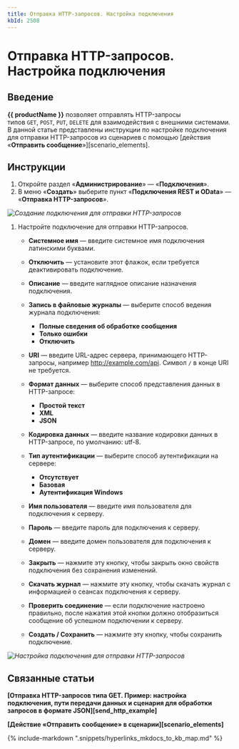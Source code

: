 ```yaml
---
title: Отправка HTTP-запросов. Настройка подключения
kbId: 2508
---
```


# Отправка HTTP-запросов. Настройка подключения

## Введение

**{{ productName }}** позволяет отправлять HTTP-запросы типов `GET`, `POST`, `PUT`, `DELETE` для взаимодействия с внешними системами. В данной статье представлены инструкции по настройке подключения для отправки HTTP-запросов из сценариев с помощью [действия «**Отправить сообщение**»][scenario_elements].

## Инструкции

1. Откройте раздел «**Администрирование**» — «**Подключения**».
2. В меню «**Создать**» выберите пункт «**Подключения REST и OData**» — «**Отправка HTTP-запросов**».

_![Создание подключения для отправки HTTP-запросов](https://kb.comindware.ru/assets/send_http_connection_create.png)_

1. Настройте подключение для отправки HTTP-запросов.

    - **Системное имя** — введите системное имя подключения латинскими буквами.
    - **Отключить** — установите этот флажок, если требуется деактивировать подключение.
    - **Описание** — введите наглядное описание назначения подключения.
    - **Запись в файловые журналы** — выберите способ ведения журнала подключения:
    
    
        - **Полные сведения об обработке сообщения**
        - **Только ошибки**
        - **Отключить**
    - **URI** — введите URL-адрес сервера, принимающего HTTP-запросы, например http://example.com/api. Символ `/` в конце URI не требуется.
    - **Формат данных** — выберите способ представления данных в HTTP-запросе:
    
    
        - **Простой текст**
        - **XML**
        - **JSON**
    - **Кодировка данных** — введите название кодировки данных в HTTP-запросе, по умолчанию: utf-8.
    - **Тип аутентификации** — выберите способ аутентификации на сервере:
    
    
        - **Отсутствует**
        - **Базовая**
        - **Аутентификация Windows**
    - **Имя пользователя** — введите имя пользователя для подключения к серверу.
    - **Пароль** — введите пароль для подключения к серверу.
    - **Домен** — введите домен пользователя для подключения к серверу.
    - **Закрыть** — нажмите эту кнопку, чтобы закрыть окно свойств подключения без сохранения изменений.
    - **Скачать журнал** — нажмите эту кнопку, чтобы скачать журнал с информацией о сеансах подключения к серверу.
    - **Проверить соединение** — если подключение настроено правильно, после нажатия этой кнопки должно отобразиться сообщение об успешном подключении к серверу.
    - **Создать / Сохранить** — нажмите эту кнопку, чтобы сохранить подключение.

_![Настройка подключения для отправки HTTP-запросов](https://kb.comindware.ru/assets/send_http_connection_settings.png)_

## Связанные статьи

**[Отправка HTTP-запросов типа GET. Пример: настройка подключения, пути передачи данных и сценария для обработки запросов в формате JSON][send_http_example]**

**[Действие «Отправить сообщение» в сценарии][scenario_elements]**

{% include-markdown ".snippets/hyperlinks_mkdocs_to_kb_map.md" %}
